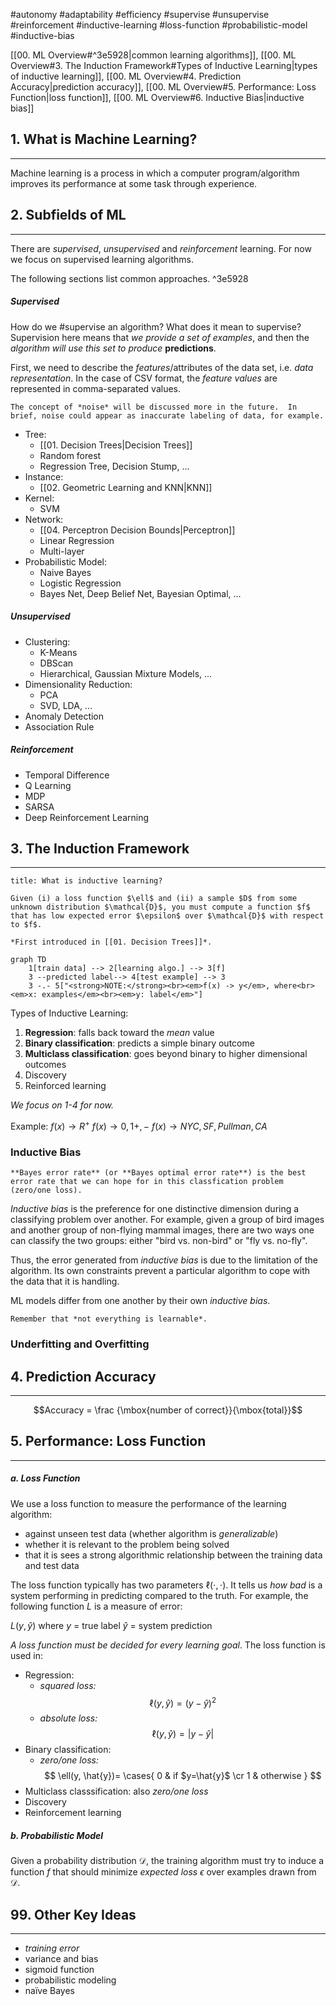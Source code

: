 #autonomy #adaptability #efficiency #supervise #unsupervise #reinforcement #inductive-learning #loss-function #probabilistic-model #inductive-bias

[[00. ML Overview#^3e5928|common learning algorithms]], [[00. ML Overview#3. The Induction Framework#Types of Inductive Learning|types of inductive learning]], [[00. ML Overview#4. Prediction Accuracy|prediction accuracy]], [[00. ML Overview#5. Performance: Loss Function|loss function]], [[00. ML Overview#6. Inductive Bias|inductive bias]]

## 1. What is Machine Learning?
---
Machine learning is a process in which a computer program/algorithm improves its performance at some task through experience.


## 2. Subfields of ML
---
There are *supervised*, *unsupervised* and *reinforcement* learning. For now we focus on supervised learning algorithms.

The following sections list common approaches. ^3e5928

##### Supervised
How do we #supervise an algorithm?  What does it mean to supervise?  Supervision here means that *we provide a set of examples*, and then the *algorithm will use this set to produce* **predictions**.

First, we need to describe the *features*/attributes of the data set, i.e. *data representation*.  In the case of CSV format, the *feature values* are represented in comma-separated values.

```ad-note
The concept of *noise* will be discussed more in the future.  In brief, noise could appear as inaccurate labeling of data, for example.

```

- Tree:
	- [[01. Decision Trees|Decision Trees]]
	- Random forest
	- Regression Tree, Decision Stump, ...
- Instance:
	- [[02. Geometric Learning and KNN|KNN]]
- Kernel:
	- SVM
- Network:
	- [[04. Perceptron Decision Bounds|Perceptron]]
	- Linear Regression
	- Multi-layer
- Probabilistic Model:
	- Naive Bayes
	- Logistic Regression
	- Bayes Net, Deep Belief Net, Bayesian Optimal, ...

##### Unsupervised
- Clustering:
	- K-Means
	- DBScan
	- Hierarchical, Gaussian Mixture Models, ...
- Dimensionality Reduction:
	- PCA
	- SVD, LDA, ...
- Anomaly Detection
- Association Rule

##### Reinforcement
- Temporal Difference
- Q Learning
- MDP
- SARSA
- Deep Reinforcement Learning


## 3. The Induction Framework
---
```ad-info
title: What is inductive learning?

Given (i) a loss function $\ell$ and (ii) a sample $D$ from some unknown distribution $\mathcal{D}$, you must compute a function $f$ that has low expected error $\epsilon$ over $\mathcal{D}$ with respect to $f$.

*First introduced in [[01. Decision Trees]]*.
```

```mermaid
graph TD
	1[train data] --> 2[learning algo.] --> 3[f]
	3 --predicted label--> 4[test example] --> 3
	3 -.- 5["<strong>NOTE:</strong><br><em>f(x) -> y</em>, where<br><em>x: examples</em><br><em>y: label</em>"]
```

Types of Inductive Learning:
1. **Regression**: falls back toward the *mean* value
2. **Binary classification**: predicts a simple binary outcome
3. **Multiclass classification**: goes beyond binary to higher dimensional outcomes
4. Discovery
5. Reinforced learning

*We focus on 1-4 for now.*

Example:
	$f(x) \to R^+$
	$f(x) \to {0, 1} {+, -}$
	$f(x) \to { NYC, SF, Pullman, CA }$
	

### Inductive Bias
```ad-help
**Bayes error rate** (or **Bayes optimal error rate**) is the best error rate that we can hope for in this classfication problem (zero/one loss).
```

*Inductive bias* is the preference for one distinctive dimension during a classifying problem over another. For example, given a group of bird images and another group of non-flying mammal images, there are two ways one can classify the two groups: either "bird vs. non-bird" or "fly vs. no-fly".

Thus, the error generated from *inductive bias* is due to the limitation of the algorithm. Its own constraints prevent a particular algorithm to cope with the data that it is handling.

ML models differ from one another by their own *inductive bias*.

```ad-important
Remember that *not everything is learnable*.
```


### Underfitting and Overfitting


## 4. Prediction Accuracy
---
$$Accuracy  = \frac {\mbox{number of correct}}{\mbox{total}}$$


## 5. Performance: Loss Function
---
##### a. Loss Function
We use a loss function to measure the performance of the learning algorithm:
- against unseen test data (whether algorithm is *generalizable*)
- whether it is relevant to the problem being solved
- that it is sees a strong algorithmic relationship between the training data and test data

The loss function typically has two parameters $\ell(\cdot, \cdot)$. It tells us *how bad* is a system performing in predicting compared to the truth. For example, the following function $L$ is a measure of error:

$L(y, \hat{y})$ where
	$y$  = true label
	$\hat{y}$ = system prediction

*A loss function must be decided for every learning goal*. The loss function is used in:
- Regression:
	- *squared loss:*
		$$\ell(y, \hat{y})=(y-\hat{y})^2$$
	- *absolute loss:*
		$$\ell(y, \hat{y})=|y-\hat{y}|$$
- Binary classification:
	- *zero/one loss:*
		$$
		\ell(y, \hat{y})= \cases{ 0 & if $y=\hat{y}$ \cr
								   1 & otherwise }
		$$
- Multiclass classsification: also *zero/one loss*
- Discovery
- Reinforcement learning

##### b. Probabilistic Model
Given a probability distribution $\mathcal{D}$, the training algorithm must try to induce a function $f$ that should minimize *expected loss* $\epsilon$ over examples drawn from $\mathcal{D}$.

## 99. Other Key Ideas
---
- *training error*
- variance and bias
- sigmoid function
- probabilistic modeling
- naïve Bayes
